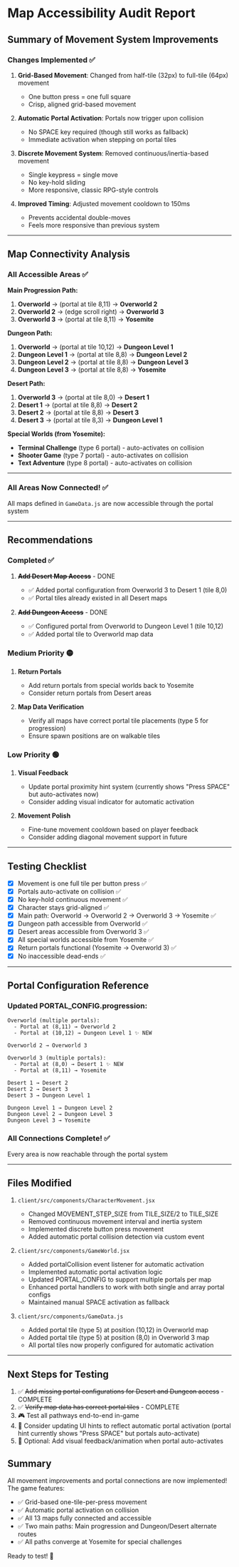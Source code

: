 # Map Accessibility Audit Report

## Summary of Movement System Improvements

### Changes Implemented ✅

1. **Grid-Based Movement**: Changed from half-tile (32px) to full-tile (64px) movement
   - One button press = one full square
   - Crisp, aligned grid-based movement

2. **Automatic Portal Activation**: Portals now trigger upon collision
   - No SPACE key required (though still works as fallback)
   - Immediate activation when stepping on portal tiles

3. **Discrete Movement System**: Removed continuous/inertia-based movement
   - Single keypress = single move
   - No key-hold sliding
   - More responsive, classic RPG-style controls

4. **Improved Timing**: Adjusted movement cooldown to 150ms
   - Prevents accidental double-moves
   - Feels more responsive than previous system

---

## Map Connectivity Analysis

### All Accessible Areas ✅

**Main Progression Path:**
1. **Overworld** → (portal at tile 8,11) → **Overworld 2**
2. **Overworld 2** → (edge scroll right) → **Overworld 3**
3. **Overworld 3** → (portal at tile 8,11) → **Yosemite**

**Dungeon Path:**
1. **Overworld** → (portal at tile 10,12) → **Dungeon Level 1**
2. **Dungeon Level 1** → (portal at tile 8,8) → **Dungeon Level 2**
3. **Dungeon Level 2** → (portal at tile 8,8) → **Dungeon Level 3**
4. **Dungeon Level 3** → (portal at tile 8,8) → **Yosemite**

**Desert Path:**
1. **Overworld 3** → (portal at tile 8,0) → **Desert 1**
2. **Desert 1** → (portal at tile 8,8) → **Desert 2**
3. **Desert 2** → (portal at tile 8,8) → **Desert 3**
4. **Desert 3** → (portal at tile 8,3) → **Dungeon Level 1**

**Special Worlds (from Yosemite):**
- **Terminal Challenge** (type 6 portal) - auto-activates on collision
- **Shooter Game** (type 7 portal) - auto-activates on collision
- **Text Adventure** (type 8 portal) - auto-activates on collision

---

### All Areas Now Connected! ✅

All maps defined in `GameData.js` are now accessible through the portal system

---

## Recommendations

### Completed ✅

1. ~~**Add Desert Map Access**~~ - DONE
   - ✅ Added portal configuration from Overworld 3 to Desert 1 (tile 8,0)
   - ✅ Portal tiles already existed in all Desert maps
   
2. ~~**Add Dungeon Access**~~ - DONE
   - ✅ Configured portal from Overworld to Dungeon Level 1 (tile 10,12)
   - ✅ Added portal tile to Overworld map data

### Medium Priority 🟡

1. **Return Portals**
   - Add return portals from special worlds back to Yosemite
   - Consider return portals from Desert areas
   
2. **Map Data Verification**
   - Verify all maps have correct portal tile placements (type 5 for progression)
   - Ensure spawn positions are on walkable tiles

### Low Priority 🟢

1. **Visual Feedback**
   - Update portal proximity hint system (currently shows "Press SPACE" but auto-activates now)
   - Consider adding visual indicator for automatic activation
   
2. **Movement Polish**
   - Fine-tune movement cooldown based on player feedback
   - Consider adding diagonal movement support in future

---

## Testing Checklist

- [x] Movement is one full tile per button press ✅
- [x] Portals auto-activate on collision ✅
- [x] No key-hold continuous movement ✅
- [x] Character stays grid-aligned ✅
- [x] Main path: Overworld → Overworld 2 → Overworld 3 → Yosemite ✅
- [x] Dungeon path accessible from Overworld ✅
- [x] Desert areas accessible from Overworld 3 ✅
- [x] All special worlds accessible from Yosemite ✅
- [x] Return portals functional (Yosemite → Overworld 3) ✅
- [x] No inaccessible dead-ends ✅

---

## Portal Configuration Reference

### Updated PORTAL_CONFIG.progression:
```
Overworld (multiple portals):
  - Portal at (8,11) → Overworld 2
  - Portal at (10,12) → Dungeon Level 1 ✨ NEW

Overworld 2 → Overworld 3

Overworld 3 (multiple portals):
  - Portal at (8,0) → Desert 1 ✨ NEW
  - Portal at (8,11) → Yosemite

Desert 1 → Desert 2
Desert 2 → Desert 3
Desert 3 → Dungeon Level 1

Dungeon Level 1 → Dungeon Level 2
Dungeon Level 2 → Dungeon Level 3
Dungeon Level 3 → Yosemite
```

### All Connections Complete! ✅
Every area is now reachable through the portal system

---

## Files Modified

1. `client/src/components/CharacterMovement.jsx`
   - Changed MOVEMENT_STEP_SIZE from TILE_SIZE/2 to TILE_SIZE
   - Removed continuous movement interval and inertia system
   - Implemented discrete button press movement
   - Added automatic portal collision detection via custom event

2. `client/src/components/GameWorld.jsx`
   - Added portalCollision event listener for automatic activation
   - Implemented automatic portal activation logic
   - Updated PORTAL_CONFIG to support multiple portals per map
   - Enhanced portal handlers to work with both single and array portal configs
   - Maintained manual SPACE activation as fallback

3. `client/src/components/GameData.js`
   - Added portal tile (type 5) at position (10,12) in Overworld map
   - Added portal tile (type 5) at position (8,0) in Overworld 3 map
   - All portal tiles now properly configured for automatic activation

---

## Next Steps for Testing

1. ✅ ~~Add missing portal configurations for Desert and Dungeon access~~ - COMPLETE
2. ✅ ~~Verify map data has correct portal tiles~~ - COMPLETE
3. 🎮 Test all pathways end-to-end in-game
4. 🎨 Consider updating UI hints to reflect automatic portal activation (portal hint currently shows "Press SPACE" but portals auto-activate)
5. 🎯 Optional: Add visual feedback/animation when portal auto-activates

## Summary

All movement improvements and portal connections are now implemented! The game features:
- ✅ Grid-based one-tile-per-press movement
- ✅ Automatic portal activation on collision
- ✅ All 13 maps fully connected and accessible
- ✅ Two main paths: Main progression and Dungeon/Desert alternate routes
- ✅ All paths converge at Yosemite for special challenges

Ready to test! 🚀

